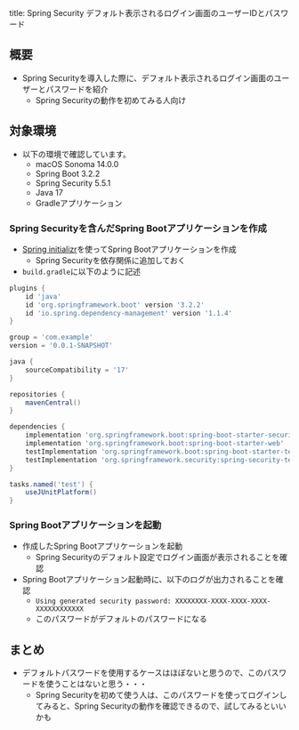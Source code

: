 title: Spring Security デフォルト表示されるログイン画面のユーザーIDとパスワード

## 概要
- Spring Securityを導入した際に、デフォルト表示されるログイン画面のユーザーとパスワードを紹介
  - Spring Securityの動作を初めてみる人向け

## 対象環境
- 以下の環境で確認しています。
    - macOS Sonoma 14.0.0
    - Spring Boot 3.2.2
    - Spring Security 5.5.1
    - Java 17
    - Gradleアプリケーション

### Spring Securityを含んだSpring Bootアプリケーションを作成
- [Spring initializr](https://start.spring.io/)を使ってSpring Bootアプリケーションを作成
  - Spring Securityを依存関係に追加しておく
- `build.gradle`に以下のように記述

```groovy
plugins {
	id 'java'
	id 'org.springframework.boot' version '3.2.2'
	id 'io.spring.dependency-management' version '1.1.4'
}

group = 'com.example'
version = '0.0.1-SNAPSHOT'

java {
	sourceCompatibility = '17'
}

repositories {
	mavenCentral()
}

dependencies {
	implementation 'org.springframework.boot:spring-boot-starter-security'
	implementation 'org.springframework.boot:spring-boot-starter-web'
	testImplementation 'org.springframework.boot:spring-boot-starter-test'
	testImplementation 'org.springframework.security:spring-security-test'
}

tasks.named('test') {
	useJUnitPlatform()
}
```

### Spring Bootアプリケーションを起動
- 作成したSpring Bootアプリケーションを起動
  - Spring Securityのデフォルト設定でログイン画面が表示されることを確認
- Spring Bootアプリケーション起動時に、以下のログが出力されることを確認
  - `Using generated security password: XXXXXXXX-XXXX-XXXX-XXXX-XXXXXXXXXXXX`
  - このパスワードがデフォルトのパスワードになる

## まとめ
- デフォルトパスワードを使用するケースはほぼないと思うので、このパスワードを使うことはないと思う・・・
  - Spring Securityを初めて使う人は、このパスワードを使ってログインしてみると、Spring Securityの動作を確認できるので、試してみるといいかも

